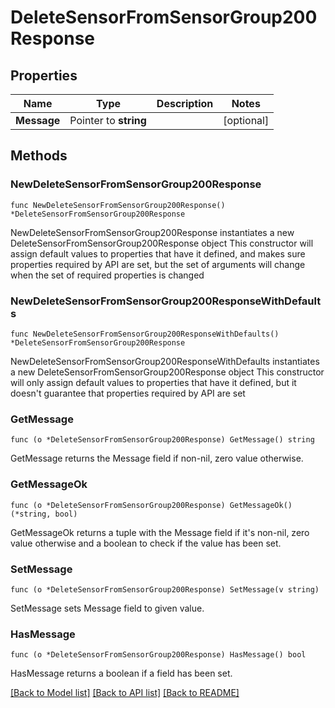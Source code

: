 # DeleteSensorFromSensorGroup200Response

## Properties

Name | Type | Description | Notes
------------ | ------------- | ------------- | -------------
**Message** | Pointer to **string** |  | [optional] 

## Methods

### NewDeleteSensorFromSensorGroup200Response

`func NewDeleteSensorFromSensorGroup200Response() *DeleteSensorFromSensorGroup200Response`

NewDeleteSensorFromSensorGroup200Response instantiates a new DeleteSensorFromSensorGroup200Response object
This constructor will assign default values to properties that have it defined,
and makes sure properties required by API are set, but the set of arguments
will change when the set of required properties is changed

### NewDeleteSensorFromSensorGroup200ResponseWithDefaults

`func NewDeleteSensorFromSensorGroup200ResponseWithDefaults() *DeleteSensorFromSensorGroup200Response`

NewDeleteSensorFromSensorGroup200ResponseWithDefaults instantiates a new DeleteSensorFromSensorGroup200Response object
This constructor will only assign default values to properties that have it defined,
but it doesn't guarantee that properties required by API are set

### GetMessage

`func (o *DeleteSensorFromSensorGroup200Response) GetMessage() string`

GetMessage returns the Message field if non-nil, zero value otherwise.

### GetMessageOk

`func (o *DeleteSensorFromSensorGroup200Response) GetMessageOk() (*string, bool)`

GetMessageOk returns a tuple with the Message field if it's non-nil, zero value otherwise
and a boolean to check if the value has been set.

### SetMessage

`func (o *DeleteSensorFromSensorGroup200Response) SetMessage(v string)`

SetMessage sets Message field to given value.

### HasMessage

`func (o *DeleteSensorFromSensorGroup200Response) HasMessage() bool`

HasMessage returns a boolean if a field has been set.


[[Back to Model list]](../README.md#documentation-for-models) [[Back to API list]](../README.md#documentation-for-api-endpoints) [[Back to README]](../README.md)


